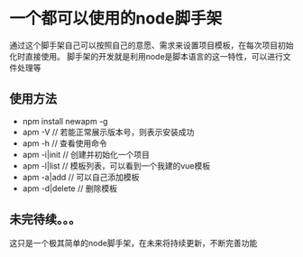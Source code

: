 # 一个都可以使用的node脚手架
通过这个脚手架自己可以按照自己的意愿、需求来设置项目模板，在每次项目初始化时直接使用。
脚手架的开发就是利用node是脚本语言的这一特性，可以进行文件处理等

## 使用方法
- npm install newapm -g
- apm -V // 若能正常展示版本号，则表示安装成功
- apm -h // 查看使用命令
- apm -i|init // 创建并初始化一个项目
- apm -l|list // 模板列表，可以看到一个我建的vue模板
- apm -a|add // 可以自己添加模板
- apm -d|delete // 删除模板

## 未完待续。。。
这只是一个极其简单的node脚手架，在未来将持续更新，不断完善功能

